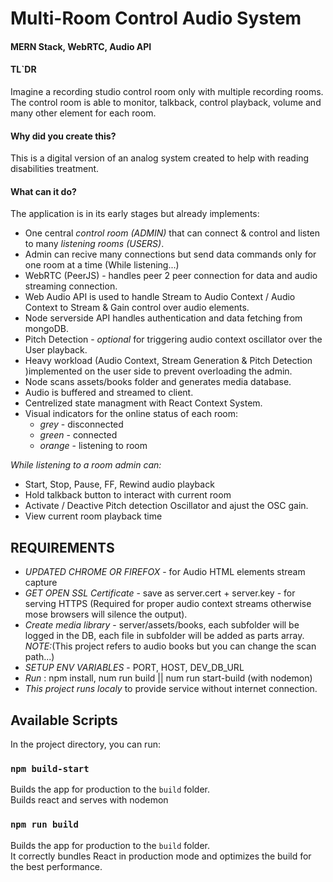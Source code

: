 # Multi-Room Control Audio System
#### MERN Stack, WebRTC, Audio API

#### TL`DR
Imagine a recording studio control room only with multiple recording rooms.
The control room is able to monitor, talkback, control playback, volume and many other element for each room.

#### Why did you create this?
This is a digital version of an analog system created to help with reading disabilities treatment.

#### What can it do?
The application is in its early stages but already implements: 
* One central *control room (ADMIN)* that can connect & control and listen to many *listening rooms (USERS)*.
* Admin can recive many connections but send data commands only for one room at a time (While listening...)
* WebRTC (PeerJS) - handles peer 2 peer connection for data and audio streaming connection.
* Web Audio API is used to handle Stream to Audio Context / Audio Context  to Stream & Gain control over audio elements.
* Node serverside API handles authentication and data fetching from mongoDB.
* Pitch Detection - *optional* for triggering audio context oscillator over the User playback.
* Heavy workload (Audio Context, Stream Generation & Pitch Detection )implemented on the user side to prevent overloading the admin.
* Node scans assets/books folder and generates media database.
* Audio is buffered and streamed to client.
* Centrelized state managment with React Context System.
* Visual indicators for the online status of each room: 
    * *grey* - disconnected
    * *green* - connected 
    * *orange* - listening to room

*While listening to a room admin can:*

* Start, Stop, Pause, FF, Rewind audio playback
* Hold talkback button to interact with current room
* Activate / Deactive Pitch detection Oscillator and ajust the OSC gain.
* View current room playback time

## REQUIREMENTS
* *UPDATED CHROME OR FIREFOX* - for Audio HTML elements stream capture
* *GET OPEN SSL Certificate* - save as server.cert + server.key - for serving HTTPS (Required for proper audio context streams otherwise mose browsers will silence the output).
* *Create media library* - server/assets/books, each subfolder will be logged in the DB, each file in subfolder will be added as parts array. *NOTE:*(This project refers to audio books but you can change the scan path...)
* *SETUP ENV VARIABLES* - PORT, HOST, DEV_DB_URL
* *Run* : npm install, num run build || num run start-build (with nodemon)
* *This project runs localy* to provide service without internet connection.

## Available Scripts

In the project directory, you can run:

### `npm build-start`

Builds the app for production to the `build` folder.<br>
Builds react and serves with nodemon

### `npm run build`

Builds the app for production to the `build` folder.<br>
It correctly bundles React in production mode and optimizes the build for the best performance.
